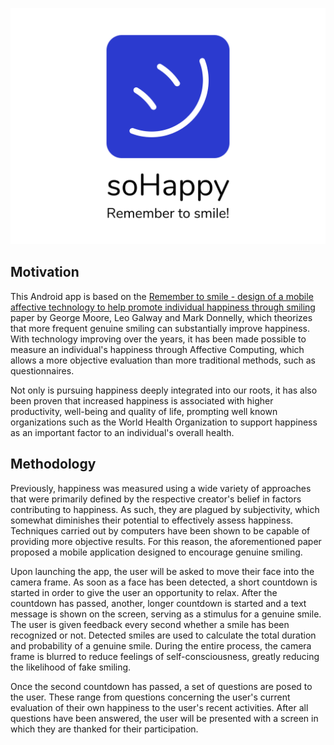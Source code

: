 ![soHappy](.github/banner.png)

## Motivation
This Android app is based on the [Remember to smile - design of a mobile affective technology
to help promote individual happiness through smiling](https://www.researchgate.net/publication/318014342_Remember_to_smile_-_design_of_a_mobile_affective_technology_to_help_promote_individual_happiness_through_smiling)
paper by George Moore, Leo Galway and Mark Donnelly, which theorizes that more frequent genuine
smiling can substantially improve happiness. With technology improving over the years, it has been
made possible to measure an individual's happiness through Affective Computing, which allows a more
objective evaluation than more traditional methods, such as questionnaires.

Not only is pursuing happiness deeply integrated into our roots, it has also been proven that
increased happiness is associated with higher productivity, well-being and quality of life,
prompting well known organizations such as the World Health Organization to support happiness
as an important factor to an individual's overall health.

## Methodology
Previously, happiness was measured using a wide variety of approaches that were primarily
defined by the respective creator's belief in factors contributing to happiness. As such, they
are plagued by subjectivity, which somewhat diminishes their potential to effectively
assess happiness. Techniques carried out by computers have been shown to be capable of providing
more objective results. For this reason, the aforementioned paper proposed a mobile application
designed to encourage genuine smiling.

Upon launching the app, the user will be asked to move their face into the camera frame. As soon as
a face has been detected, a short countdown is started in order to give the user an opportunity to
relax. After the countdown has passed, another, longer countdown is started and a text message is
shown on the screen, serving as a stimulus for a genuine smile. The user is given feedback every
second whether a smile has been recognized or not. Detected smiles are used to calculate the total
duration and probability of a genuine smile. During the entire process, the camera frame is
blurred to reduce feelings of self-consciousness, greatly reducing the likelihood of fake smiling.

Once the second countdown has passed, a set of questions are posed to the user. These range from
questions concerning the user's current evaluation of their own happiness to the user's recent
activities. After all questions have been answered, the user will be presented with a screen in
which they are thanked for their participation.
